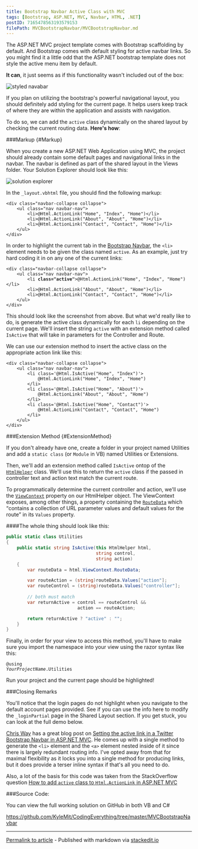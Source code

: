 ```yaml
---
title: Bootstrap Navbar Active Class with MVC
tags: [Bootstrap, ASP.NET, MVC, Navbar, HTML, .NET]
postID: 7165478563193579153
filePath: MVCBootstrapNavbar/MVCBootstrapNavbar.md
---
```


The ASP.NET MVC project template comes with Bootstrap scaffolding by default.  And Bootstrap comes with default styling for active navbar links.  So you might find it a little odd that the ASP.NET bootstrap template does not style the active menu item by default.

**It can**, it just seems as if this functionality wasn't included out of the box:

![styled navabar][styled navabar]

If you plan on utilizing the bootstrap's powerful navigational layout, you should definitely add styling for the current page.  It helps users keep track of where they are within the application and assists with navigation.  

To do so, we can add the `active` class dynamically on the shared layout by checking the current routing data.  **Here's how**:

###Markup {#Markup}

When you create a new ASP.NET Web Application using MVC, the project should already contain some default pages and navigational links in the navbar.  The navbar is defined as part of the shared layout in the Views folder.  Your Solution Explorer should look like this:

![solution explorer][solution explorer]

In the `_layout.vbhtml` file, you should find the following markup:

<pre class="prettyprint"><code class="xml">&lt;div class=&quot;navbar-collapse collapse&quot;&gt;
    &lt;ul class=&quot;nav navbar-nav&quot;&gt;
        &lt;li&gt;<span class="highlight">@</span>Html.ActionLink(&quot;Home&quot;, &quot;Index&quot;, &quot;Home&quot;)&lt;/li&gt;
        &lt;li&gt;<span class="highlight">@</span>Html.ActionLink(&quot;About&quot;, &quot;About&quot;, &quot;Home&quot;)&lt;/li&gt;
        &lt;li&gt;<span class="highlight">@</span>Html.ActionLink(&quot;Contact&quot;, &quot;Contact&quot;, &quot;Home&quot;)&lt;/li&gt;
    &lt;/ul&gt;
&lt;/div&gt;
</code></pre>


In order to highlight the current tab in the [Bootstrap Navbar][Bootstrap Navbar], the `<li>` element needs to be given the class named `active`.  As an example, just try hard coding it in on any one of the current links:

<pre class="prettyprint"><code class="xml">&lt;div class=&quot;navbar-collapse collapse&quot;&gt;
    &lt;ul class=&quot;nav navbar-nav&quot;&gt;
        &lt;li <b>class="active"</b>&gt;<span class="highlight">@</span>Html.ActionLink(&quot;Home&quot;, &quot;Index&quot;, &quot;Home&quot;)&lt;/li&gt;
        &lt;li&gt;<span class="highlight">@</span>Html.ActionLink(&quot;About&quot;, &quot;About&quot;, &quot;Home&quot;)&lt;/li&gt;
        &lt;li&gt;<span class="highlight">@</span>Html.ActionLink(&quot;Contact&quot;, &quot;Contact&quot;, &quot;Home&quot;)&lt;/li&gt;
    &lt;/ul&gt;
&lt;/div&gt;
</code></pre>

This should look like the screenshot from above.  But what we'd really like to do, is generate the active class dynamically for each `li` depending on the current page.  We'll insert the string `active` with an extension method called `IsActive` that will take in parameters for the Controller and Route.

We can use our extension method to insert the active class on the appropriate action link like this:

<pre class="prettyprint"><code class="xml">&lt;div class=&quot;navbar-collapse collapse&quot;&gt;
    &lt;ul class=&quot;nav navbar-nav&quot;&gt;
        &lt;li class='<span class="highlight">@Html.IsActive(&quot;Home&quot;, &quot;Index&quot;)</span>'&gt;
            <span class="highlight">@</span>Html.ActionLink(&quot;Home&quot;, &quot;Index&quot;, &quot;Home&quot;)
        &lt;/li&gt;
        &lt;li class='<span class="highlight">@Html.IsActive(&quot;Home&quot;, &quot;About&quot;)</span>'&gt;
            <span class="highlight">@</span>Html.ActionLink(&quot;About&quot;, &quot;About&quot;, &quot;Home&quot;)
        &lt;/li&gt;
        &lt;li class='<span class="highlight">@Html.IsActive(&quot;Home&quot;, &quot;Contact&quot;)</span>'&gt;
            <span class="highlight">@</span>Html.ActionLink(&quot;Contact&quot;, &quot;Contact&quot;, &quot;Home&quot;)
        &lt;/li&gt;
    &lt;/ul&gt;
&lt;/div&gt;
</code></pre>

###Extension Method {#ExtensionMethod}

If you don't already have one, create a folder in your project named Utilities and add a `static class` (or `Module` in VB) named Utilities or Extensions.

Then, we'll add an extension method called `IsActive` ontop of the [`HtmlHelper`][HtmlHelper] class.  We'll use this to return the `active` class if the passed in controller text and action text match the current route.

To programmatically determine the current controller and action, we'll use the [`ViewContext`][ViewContext] property on our HtmlHelper object. The ViewContext exposes, among other things, a property containing the [`RouteData`][RouteData] which <q>contains a collection of URL parameter values and default values for the route</q> in its `Values` property.

####The whole thing should look like this:

```cs
public static class Utilities
{
    public static string IsActive(this HtmlHelper html, 
                                  string control,
                                  string action)
    {
        var routeData = html.ViewContext.RouteData;

        var routeAction = (string)routeData.Values["action"];
        var routeControl = (string)routeData.Values["controller"];
        
        // both must match
        var returnActive = control == routeControl &&
                           action == routeAction;

        return returnActive ? "active" : "";
    }
}
```

Finally, in order for your view to access this method, you'll have to make sure you import the namespace into your view using the razor syntax like this:

<code><span class="highlight">@</span>using <i>YourProjectName</i>.Utilities</code>

Run your project and the current page should be highlighted!

###Closing Remarks

You'll notice that the login pages do not highlight when you navigate to the default account pages provided.  See if you can use the info here to modify the `_loginPartial` page in the Shared Layout section.  If you get stuck, you can look at the full demo below.

[Chris Way][@ChrisJWay] has a great blog post on [Setting the active link in a Twitter Bootstrap Navbar in ASP.NET MVC][chrisdotnet]. He comes up with a single method to generate the `<li>` element and the `<a>` element nested inside of it since there is largely redundant routing info.  I've opted away from that for maximal flexibility as it locks you into a single method for producing links, but it does provide a terser inline syntax if that's all you need to do.

Also, a lot of the basis for this code was taken from the StackOverflow question [How to add `active` class to `Html.ActionLink` in ASP.NET MVC][SO Question]

###Source Code:

You can view the full working solution on GitHub in both VB and C#

https://github.com/KyleMit/CodingEverything/tree/master/MVCBootstrapNavbar

----

[Permalink to article](http://www.codingeverything.com/2014/05/mvcbootstrapactivenavbar.html) - Published with markdown via [stackedit.io](https://stackedit.io/viewer#!url=https://raw.githubusercontent.com/KyleMit/CodingEverything/master/MVCBootstrapNavbar/MVCBootstrapNavbar.md)

[HtmlHelper]: http://msdn.microsoft.com/en-us/library/system.web.mvc.htmlhelper(v=vs.118).aspx
[ViewContext]: http://msdn.microsoft.com/en-us/library/system.web.mvc.viewcontext(v=vs.118).aspx
[RouteData]: http://msdn.microsoft.com/en-us/library/system.web.mvc.controllercontext.routedata(v=vs.118).aspx

[styled navabar]: http://i.imgur.com/rP0Ma1z.png
[solution explorer]: http://i.imgur.com/Sgt9cTu.png

[Bootstrap Navbar]: http://getbootstrap.com/components/#navbar

[@ChrisJWay]: https://twitter.com/ChrisJWay
[chrisdotnet]: http://chrisondotnet.com/2012/08/setting-active-link-twitter-bootstrap-navbar-aspnet-mvc/

[SO Question]: http://stackoverflow.com/q/20410623/1366033
